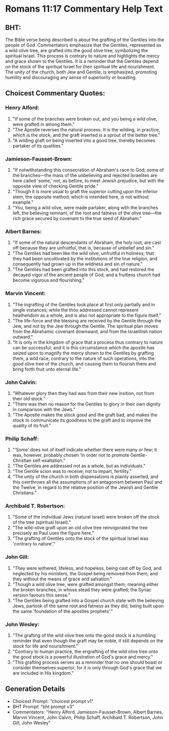 # Romans 11:17 Commentary Help Text

## BHT:
The Bible verse being described is about the grafting of the Gentiles into the people of God. Commentators emphasize that the Gentiles, represented as a wild olive tree, are grafted into the good olive tree, symbolizing the spiritual Israel. This process is contrary to nature and highlights the mercy and grace shown to the Gentiles. It is a reminder that the Gentiles depend on the stock of the spiritual Israel for their spiritual life and nourishment. The unity of the church, both Jew and Gentile, is emphasized, promoting humility and discouraging any sense of superiority or boasting.

## Choicest Commentary Quotes:
### Henry Alford:
1. "If some of the branches were broken out, and you being a wild olive, were grafted in among them." 
2. "The Apostle reverses the natural process. It is the wilding, in practice, which is the stock, and the graft inserted is a sprout of the better tree."
3. "A wilding graft on being inserted into a good tree, thereby becomes partaker of its qualities."

### Jamieson-Fausset-Brown:
1. "If notwithstanding this consecration of Abraham's race to God, some of the branches—the mass of the unbelieving and rejected Israelites are here called 'some,' not, as before, to meet Jewish prejudice, but with the opposite view of checking Gentile pride."
2. "Though it is more usual to graft the superior cutting upon the inferior stem, the opposite method, which is intended here, is not without example."
3. "You, being a wild olive, were made partaker, along with the branches left, the believing remnant, of the root and fatness of the olive tree—the rich grace secured by covenant to the true seed of Abraham."

### Albert Barnes:
1. "If some of the natural descendants of Abraham, the holy root, are cast off because they are unfruitful, that is, because of unbelief and sin."
2. "The Gentiles had been like the wild olive, unfruitful in holiness; that they had been uncultivated by the institutions of the true religion, and consequently had grown up in the wildness and sin of nature."
3. "The Gentiles had been grafted into this stock, and had restored the decayed vigor of the ancient people of God; and a fruitless church had become vigorous and flourishing."

### Marvin Vincent:
1. "The ingrafting of the Gentiles took place at first only partially and in single instances; while the thou addressed cannot represent heathendom as a whole, and is also not appropriate to the figure itself."
2. "The life-force and the blessing are received by the Gentile through the Jew, and not by the Jew through the Gentile. The spiritual plan moves from the Abrahamic covenant downward, and from the Israelitish nation outward."
3. "It is only in the kingdom of grace that a process thus contrary to nature can be successful; and it is this circumstance which the apostle has seized upon to magnify the mercy shown to the Gentiles by grafting them, a wild race, contrary to the nature of such operations, into the good olive tree of the church, and causing them to flourish there and bring forth fruit unto eternal life."

### John Calvin:
1. "Whatever glory then they had was from their new insition, not from their old stock."
2. "There was then no reason for the Gentiles to glory in their own dignity in comparison with the Jews."
3. "The Apostle makes the stock good and the graft bad, and makes the stock to communicate its goodness to the graft and to improve the quality of its fruit."

### Philip Schaff:
1. "‘Some’ does not of itself indicate whether there were many or few; it was, however, probably chosen ‘in order not to promote Gentile-Christian self-exaltation." 
2. "The Gentiles are addressed not as a whole, but as individuals."
3. "The Gentile scion was to receive, not to impart, fertility."
4. "The unity of the church in both dispensations is plainly asserted, and this overthrows all the assumptions of an antagonism between Paul and the Twelve, in regard to the relative position of the Jewish and Gentile Christians."

### Archibald T. Robertson:
1. "Some of the individual Jews (natural Israel) were broken off the stock of the tree (spiritual Israel)." 
2. "The wild-olive graft upon an old olive tree reinvigorated the tree precisely as Paul uses the figure here." 
3. "The grafting of Gentiles onto the stock of the spiritual Israel was 'contrary to nature'."

### John Gill:
1. "They were withered, lifeless, and hopeless, being cast off by God, and neglected by his ministers, the Gospel being removed from them, and they without the means of grace and salvation."
2. "Though a wild olive tree, were grafted amongst them; meaning either the broken branches, in whose stead they were grafted; the Syriac version favours this sense."
3. "The Gentiles being grafted into a Gospel church state with the believing Jews, partook of the same root and fatness as they did, being built upon the same 'foundation of the apostles prophets'."

### John Wesley:
1. "The grafting of the wild olive tree onto the good stock is a humbling reminder that even though the graft may be noble, it still depends on the stock for life and nourishment." 
2. "Contrary to human practice, the engrafting of the wild olive tree onto the good stock is a powerful illustration of God's grace and mercy." 
3. "This grafting process serves as a reminder that no one should boast or consider themselves superior, for it is only through God's grace that we are included in His kingdom."


## Generation Details
- Choicest Prompt: "choicest prompt v1"
- BHT Prompt: "bht prompt v3"
- Commentators: "Henry Alford, Jamieson-Fausset-Brown, Albert Barnes, Marvin Vincent, John Calvin, Philip Schaff, Archibald T. Robertson, John Gill, John Wesley"
